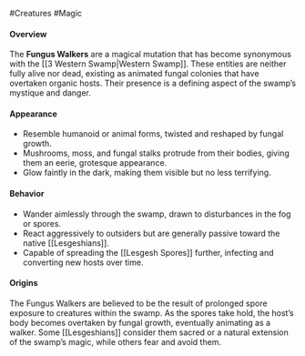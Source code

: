 #Creatures #Magic

#### Overview
The **Fungus Walkers** are a magical mutation that has become synonymous with the [[3 Western Swamp|Western Swamp]]. These entities are neither fully alive nor dead, existing as animated fungal colonies that have overtaken organic hosts. Their presence is a defining aspect of the swamp’s mystique and danger.

#### Appearance
- Resemble humanoid or animal forms, twisted and reshaped by fungal growth.
- Mushrooms, moss, and fungal stalks protrude from their bodies, giving them an eerie, grotesque appearance.
- Glow faintly in the dark, making them visible but no less terrifying.

#### Behavior
- Wander aimlessly through the swamp, drawn to disturbances in the fog or spores.
- React aggressively to outsiders but are generally passive toward the native [[Lesgeshians]].
- Capable of spreading the [[Lesgesh Spores]] further, infecting and converting new hosts over time.

#### Origins
The Fungus Walkers are believed to be the result of prolonged spore exposure to creatures within the swamp. As the spores take hold, the host’s body becomes overtaken by fungal growth, eventually animating as a walker. Some [[Lesgeshians]] consider them sacred or a natural extension of the swamp’s magic, while others fear and avoid them.
